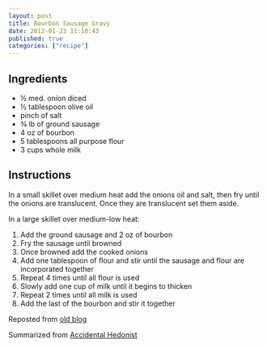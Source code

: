 ```yaml
---
layout: post
title: Bourbon Sausage Gravy
date: 2012-01-23 11:10:43
published: true
categories: ["recipe"]
---
```


## Ingredients

* &frac12; med. onion diced
* &frac12; tablespoon olive oil
* pinch of salt
* &frac34; lb of ground sausage
* 4 oz of bourbon
* 5 tablespoons all purpose flour
* 3 cups whole milk

## Instructions

In a small skillet over medium heat add the onions oil and salt, then fry until the onions are translucent. Once they are translucent set them aside.

In a large skillet over medium-low heat:

1. Add the ground sausage and 2 oz of bourbon
1. Fry the sausage until browned
1. Once browned add the cooked onions
1. Add one tablespoon of flour and stir until the sausage and flour are incorporated together
1. Repeat 4 times until all flour is used
1. Slowly add one cup of milk until it begins to thicken
1. Repeat 2 times until all milk is used
1. Add the last of the bourbon and stir it together

Reposted from [old blog](/etc/bourbon-sausage-gravy/)

Summarized from [Accidental Hedonist](http://www.accidentalhedonist.com/index.php/2007/09/24/bourbon_sausage_gravy_and_biscuits)

